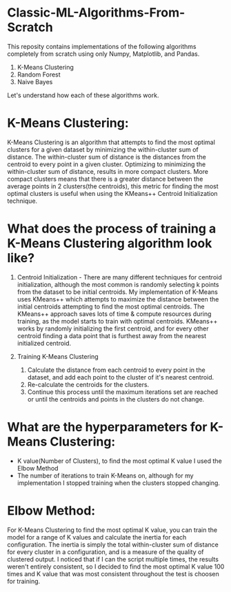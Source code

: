 # Classic-ML-Algorithms-From-Scratch
This reposity contains implementations of the following algorithms completely from scratch using only Numpy, Matplotlib, and Pandas.

1. K-Means Clustering
2. Random Forest
3. Naive Bayes

Let's understand how each of these algorithms work.

# K-Means Clustering:
K-Means Clustering is an algorithm that attempts to find the most optimal clusters for a given dataset by minimizing the within-cluster sum of distance. The within-cluster sum of distance is the distances from the centroid to every point in a given cluster. Optimizing to minimizing the within-cluster sum of distance, results in more compact clusters. More compact clusters means that there is a greater distance between the average points in 2 clusters(the centroids), this metric for finding the most optimal clusters is useful when using the KMeans++ Centroid Initialization technique.

# What does the process of training a K-Means Clustering algorithm look like?

1. Centroid Initialization - There are many different techniques for centroid initialization, although the most common is randomly selecting k points from the dataset to be initial centroids. My implementation of K-Means uses KMeans++ which attempts to maximize the distance between the initial centroids attempting to find the most optimal centroids. The KMeans++ approach saves lots of time & compute resources during training, as the model starts to train with optimal centroids. KMeans++ works by randomly initializing the first centroid, and for every other centroid finding a data point that is furthest away from the nearest initialized centroid.

2. Training K-Means Clustering
   1. Calculate the distance from each centroid to every point in the dataset, and add each point to the cluster of it's nearest centroid.
   2. Re-calculate the centroids for the clusters.
   3. Continue this process until the maximum iterations set are reached or until the centroids and points in the clusters do not change.

# What are the hyperparameters for K-Means Clustering:
- K value(Number of Clusters), to find the most optimal K value I used the Elbow Method
- The number of iterations to train K-Means on, although for my implementation I stopped training when the clusters stopped changing.

# Elbow Method:
For K-Means Clustering to find the most optimal K value, you can train the model for a range of K values and calculate the inertia for each configuration. The inertia is simply the total within-cluster sum of distance for every cluster in a configuration, and is a measure of the quality of clustered output. I noticed that if I can the script multiple times, the results weren't entirely consistent, so I decided to find the most optimal K value 100 times and K value that was most consistent throughout the test is choosen for training. 
